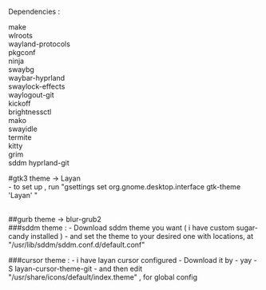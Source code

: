 
Dependencies :

make <br>
wlroots <br>
wayland-protocols <br>
pkgconf <br>
ninja <br>
swaybg <br>
waybar-hyprland <br>
swaylock-effects <br>
waylogout-git <br>
kickoff <br>
brightnessctl  
mako  
swayidle  
termite  
kitty  
grim  
sddm
hyprland-git 


#gtk3 theme -> Layan  
	- to set up , run "gsettings set org.gnome.desktop.interface gtk-theme 'Layan' "

 <br>
##gurb theme -> blur-grub2 
  
<br>
###sddm theme :  
	- Download sddm theme you want ( i have custom sugar-candy installed )  
	- and set the theme to your desired one with locations,  
	  at "/usr/lib/sddm/sddm.conf.d/default.conf"  
	 	

 <br>

###cursor theme :
	- i have layan cursor configured
	- Download it by - yay -S layan-cursor-theme-git
	- and then edit "/usr/share/icons/default/index.theme" , for global config
